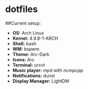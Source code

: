 # dotfiles
##Current setup:
* **OS:** Arch Linux
* **Kernel:** 4.9.8-1-ARCH 
* **Shell:** bash
* **WM:** bspwm 
* **Theme:** Arc-Dark
* **Icons:** Arc
* **Terminal:** urxvt
* **Music player:** mpd with ncmpcpp
* **Notifications:** dunst
* **Display Manager:** LightDM
